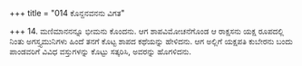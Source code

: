 +++
title = "014 ಕೊನ್ದನವನನು ವಿಗತ"

+++
14. ಮಣಿಮಾನನನ್ನೂ ಭೀಮನು ಕೊಂದನು. ಆಗ ಶಾಪವಿಮೋಚನೆಗೊಂಡ ಆ ರಾಕ್ಷಸನು  ಯಕ್ಷ ರೂಪದಲ್ಲಿ ನಿಂತು ಅಗಸ್ತ್ಯಮುನಿಗಳು ಹಿಂದೆ ತನಗೆ ಕೊಟ್ಟ ಶಾಪದ ಕಥೆಯನ್ನು ಹೇಳಿದನು. ಆಗ ಅಲ್ಲಿಗೆ  ಯಕ್ಷಪತಿ ಕುಬೇರನು ಬಂದು ಪಾಂಡವರಿಗೆ ವಿವಿಧ ವಸ್ತುಗಳನ್ನು ಕೊಟ್ಟು ಸತ್ಕರಿಸಿ, ಅವರನ್ನು ಹೊಗಳಿದನು.